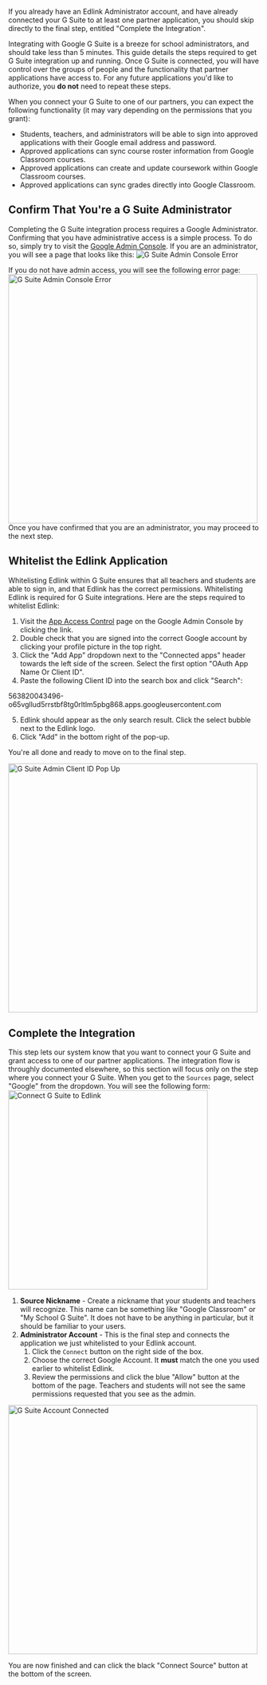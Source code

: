 <div class="card notice alert">
    <p>
        If you already have an Edlink Administrator account, and have already connected your G Suite to at least one
        partner application, you should skip directly to the final step, entitled "Complete the Integration".
    </p>
</div>

Integrating with Google G Suite is a breeze for school administrators, and should take less than 5 minutes. This guide
details the steps required to get G Suite integration up and running. Once G Suite is connected, you will have control over
the groups of people and the functionality that partner applications have access to. For any future applications you'd like to authorize,
you **do not** need to repeat these steps.

When you connect your G Suite to one of our partners, you can expect the following functionality (it may vary depending on the permissions
that you grant):

- Students, teachers, and administrators will be able to sign into approved applications with their Google email address and password.
- Approved applications can sync course roster information from Google Classroom courses.
- Approved applications can create and update coursework within Google Classroom courses.
- Approved applications can sync grades directly into Google Classroom.

## Confirm That You're a G Suite Administrator

Completing the G Suite integration process requires a Google Administrator. Confirming that you have administrative access is a simple process.
To do so, simply try to visit the [Google Admin Console](https://admin.google.com). If you are an administrator, you will see a page that looks like this:
<img class="block framed" src="/documentation/media/administrators/g-suite-console.png" alt="G Suite Admin Console Error" />

If you do not have admin access, you will see the following error page:
<img class="block framed" src="/documentation/media/administrators/g-suite-admin-error.png" width="500" alt="G Suite Admin Console Error" />
Once you have confirmed that you are an administrator, you may proceed to the next step.

## Whitelist the Edlink Application

Whitelisting Edlink within G Suite ensures that all teachers and students are able to sign in, and that Edlink has the correct permissions.
Whitelisting Edlink is required for G Suite integrations. Here are the steps required to whitelist Edlink:

1. Visit the [App Access Control](https://admin.google.com/u/0/ac/owl/list?tab=apps) page on the Google Admin Console by clicking the link.
2. Double check that you are signed into the correct Google account by clicking your profile picture in the top right.
3. Click the "Add App" dropdown next to the "Connected apps" header towards the left side of the screen. Select the first option "OAuth App Name Or Client ID".
4. Paste the following Client ID into the search box and click "Search":

<div class="card center monospace code-snippet">
    563820043496-o65vgllud5rrstbf8tg0rltlm5pbg868.apps.googleusercontent.com
</div>

5. Edlink should appear as the only search result. Click the select bubble next to the Edlink logo.
6. Click "Add" in the bottom right of the pop-up.

You're all done and ready to move on to the final step.

<img class="block framed" src="/documentation/media/administrators/g-suite-client-id.png" width="500" alt="G Suite Admin Client ID Pop Up" />

## Complete the Integration

This step lets our system know that you want to connect your G Suite and grant access to one of our partner applications. The integration flow is throughly documented
elsewhere, so this section will focus only on the step where you connect your G Suite. When you get to the `Sources` page, select "Google" from the dropdown.
You will see the following form:
<img class="block framed" src="/documentation/media/administrators/g-suite-connect.png" width="400" alt="Connect G Suite to Edlink" />

1. **Source Nickname** - Create a nickname that your students and teachers will recognize. This name can be something like "Google Classroom" or "My School G Suite". It does not have to be anything in particular, but it should be familiar to your users.
2. **Administrator Account** - This is the final step and connects the application we just whitelisted to your Edlink account.
    1. Click the `Connect` button on the right side of the box.
    2. Choose the correct Google Account. It **must** match the one you used earlier to whitelist Edlink.
    3. Review the permissions and click the blue "Allow" button at the bottom of the page. Teachers and students will not see the same permissions requested that you see as the admin.
<img class="block" src="/documentation/media/administrators/g-suite-admin-connected.png" width="500" alt="G Suite Account Connected" />

You are now finished and can click the black "Connect Source" button at the bottom of the screen.